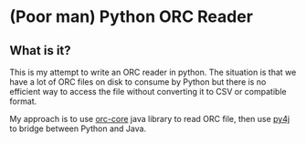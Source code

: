 # (Poor man) Python ORC Reader

## What is it?

This is my attempt to write an ORC reader in python. The situation is that we have a lot of ORC files on disk to consume
by Python but there is no efficient way to access the file without converting it to CSV or compatible format.

My approach is to use [orc-core](https://orc.apache.org/docs/core-java.html) java library to read ORC file, then use
[py4j](https://github.com/bartdag/py4j) to bridge between Python and Java.

